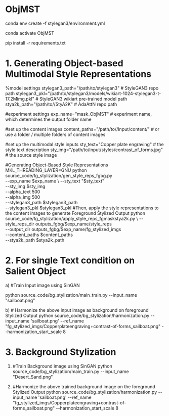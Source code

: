 # ObjMST

conda env create -f stylegan3/environment.yml

conda activate ObjMST

pip install -r requirements.txt

# 1. Generating Object-based Multimodal Style Representations
 %model settings
stylegan3_path="/path/to/stylegan3" # StyleGAN3 repo path
stylegan3_pkl="/path/to/stylegan3/models/wikiart-1024-stylegan3-t-17.2Mimg.pkl" # StyleGAN3 wikiart pre-trained model path
stya2k_path="/path/to//StyA2K" # AdaAttN repo path

#experiment settings
exp_name="mask_ObjMST" # experiment name, which determines the output folder name

#set up the content images
content_paths="/path/to//Input/content/" # or use a folder / multiple folders of content images

#set up the multimodal style inputs
sty_text="Copper plate engraving" # the style text description
sty_img="/path/to/input/styles/contrast_of_forms.jpg" # the source style image

#Generating Object-Based Style Representations
MKL_THREADING_LAYER=GNU python source_code/fg_stylization/gen_style_reps_fgbg.py \
    --exp_name $exp_name \
    --sty_text "$sty_text" \
    --sty_img $sty_img \
    --alpha_text 500 \
    --alpha_img 500 \
    --stylegan3_path $stylegan3_path \
    --stylegan3_pkl $stylegan3_pkl 
#Then, apply the style representations to the content images to generate Foreground Stylized Output
python source_code/fg_stylization/apply_style_reps_fgmaskstya2k.py \
    --style_reps_dir outputs_fgbg/$exp_name/style_reps \
    --output_dir outputs_fgbg/$exp_name/fg_stylized_imgs \
    --content_paths $content_paths \
    --stya2k_path $stya2k_path

# 2. For single Text condition on Salient Object
a) #Train Input image using SinGAN

python source_code/bg_stylization/main_train.py --input_name "sailboat.png"

b) # Harmonize the above input image as background on foreground Stylized Output
python source_code/bg_stylization/harmonization.py --input_name 'sailboat.png' --ref_name "fg_stylized_imgs/Copperplateengraving+contrast-of-forms_sailboat.png" --harmonization_start_scale 8

# 3. Background Stylization
1) #Train Background image using SinGAN
python source_code/bg_stylization/main_train.py --input_name "Desert_Sand.png"

2) #Harmonize the above trained background image on the foreground Stylized Output
python source_code/bg_stylization/harmonization.py --input_name 'sailboat.png' --ref_name "fg_stylized_imgs/Copperplateengraving+contrast-of-forms_sailboat.png" --harmonization_start_scale 8

